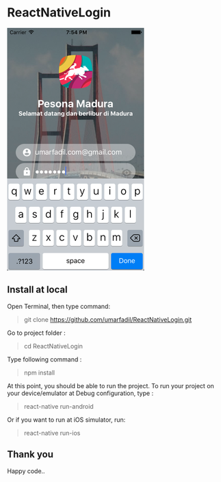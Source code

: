 # ReactNativeLogin
![demo](https://github.com/umarfadil/ReactNativeLogin/blob/master/Screen%20Shot%202017-07-17%20at%207.54.47%20PM.png)  

## Install at local
Open Terminal, then type command:  
> git clone https://github.com/umarfadil/ReactNativeLogin.git

Go to project folder :
> cd ReactNativeLogin

Type following command :  
> npm install  

At this point, you should be able to run the project.
To run your project on your device/emulator at Debug configuration, type :
> react-native run-android  

Or if you want to run at iOS simulator, run:  
> react-native run-ios

##  Thank you
Happy code..
